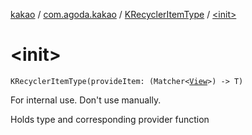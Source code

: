 [kakao](../../index.md) / [com.agoda.kakao](../index.md) / [KRecyclerItemType](index.md) / [&lt;init&gt;](.)

# &lt;init&gt;

`KRecyclerItemType(provideItem: (Matcher<`[`View`](https://developer.android.com/reference/android/view/View.html)`>) -> T)`

For internal use. Don't use manually.

Holds type and corresponding provider function


